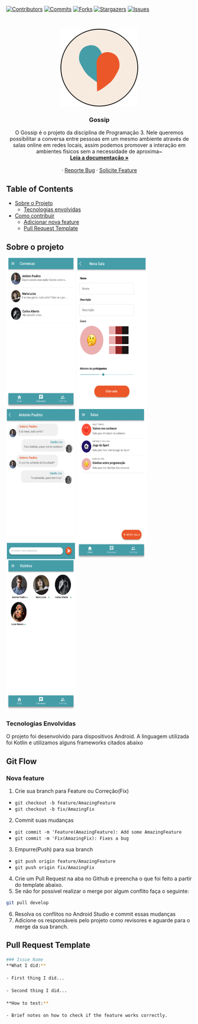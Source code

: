 [![Contributors][contributors-shield]][contributors-url]
[![Commits][commits-shield]][commits-url]
[![Forks][forks-shield]][forks-url]
[![Stargazers][stars-shield]][stars-url]
[![Issues][issues-shield]][issues-url]

<!-- PROJECT LOGO -->
<br />
<p align="center">
  <a href="https://github.com/pmrmoura/Tear">
    <img src="assets/logo.png" alt="Logo" width="210" height="210">
  </a>

  <h3 align="center">Gossip</h3>

  <p align="center">
    O Gossip é o projeto da disciplina de Programação 3. Nele queremos possibilitar a conversa entre pessoas em um mesmo ambiente através de salas online em redes locais, assim podemos promover a interação em ambientes físicos sem a necessidade de aproxima~
    <br />
    <a href="https://github.com/DaniloLira/gossip-app"><strong>Leia a documentação »</strong></a>
    <br />
    <br />
    ·
    <a href="https://github.com/DaniloLira/gossip-app/issues">Reporte Bug</a>
    ·
    <a href="https://github.com/DaniloLira/gossip-appr/issues">Solicite Feature</a>
  </p>
</p>

<!-- TABLE OF CONTENTS -->
## Table of Contents

* [Sobre o Projeto](#sobre-o-projeto)
  * [Tecnologias envolvidas](#tecnologias-envolvidas)
* [Como contribuir](#git-flow)
  * [Adicionar nova feature](#nova-feature)
  * [Pull Request Template](#pull-request-template)



<!-- ABOUT THE PROJECT -->
## Sobre o projeto

<img src="/assets/Conversas.png" alt="Screenshot 1" width="187.5" height="406"> <img src="assets/Criar%20Salas.png" alt="Screenshot 2" width="187.5" height="406">
<img src="/assets/Sala%20de%20Bate-papo.png" alt="Screenshot 3" width="187.5" height="406">
<img src="/assets/Salas.png" alt="Screenshot 4" width="187.5" height="406">
<img src="/assets/Vizinhos.png" alt="Screenshot 5" width="187.5" height="406">

### Tecnologias Envolvidas
O projeto foi desenvolvido para dispositivos Android. A linguagem utilizada foi Kotlin e utilizamos alguns frameworks citados abaixo
<!-- * [Swift](https://swift.org/)
* [SceneKit](https://developer.apple.com/documentation/scenekit/) -->

<!-- Git Flow -->
## Git Flow

### Nova feature

1. Crie sua branch para Feature ou Correção(Fix)
  * `git checkout -b feature/AmazingFeature`
  * `git checkout -b fix/AmazingFix`
2. Commit suas mudanças
  * `git commit -m 'Feature(AmazingFeature): Add some AmazingFeature`
  * `git commit -m 'Fix(AmazingFix): Fixes a bug`
3. Empurre(Push) para sua branch
  * `git push origin feature/AmazingFeature`
  * `git push origin fix/AmazingFix`
4. Crie um Pull Request na aba no Github e preencha o que foi feito a partir do template abaixo.
5. Se não for possível realizar o merge por algum conflito faça o seguinte:
```sh
git pull develop
```
6. Resolva os conflitos no Android Studio e commit essas mudanças
7. Adicione os responsáveis pelo projeto como revisores e aguarde para o merge da sua branch.

## Pull Request Template
```sh
### Issue Name
**What I did:**

- First thing I did...

- Second thing I did...

**How to test:**

- Brief notes on how to check if the feature works correctly.
```

<!-- MARKDOWN LINKS & IMAGES -->
<!-- https://www.markdownguide.org/basic-syntax/#reference-style-links -->
[contributors-shield]: https://img.shields.io/github/contributors/DaniloLira/gossip-app.svg?style=flat-square
[contributors-url]: https://img.shields.io/github/contributors/DaniloLira/gossip-app
[forks-shield]: https://img.shields.io/github/forks/DaniloLira/gossip-app.svg?style=flat-square
[forks-url]: https://img.shields.io/github/forks/DaniloLira/gossip-app/
[commits-shield]: https://img.shields.io/github/last-commit/DaniloLira/gossip-app.svg?style=flat-square
[commits-url]: https://img.shields.io/github/last-commit/DaniloLira/gossip-app/
[stars-shield]: https://img.shields.io/github/stars/DaniloLira/gossip-app.svg?style=flat-square
[stars-url]: https://img.shields.io/github/starts/DaniloLira/gossip-app/
[issues-shield]: https://img.shields.io/github/issues/DaniloLira/gossip-app.svg?style=flat-square
[issues-url]: https://img.shields.io/github/issues/DaniloLira/gossip-app/
[product-screenshot]: images/screenshot.png

<!-- LINKS E REFERÊNCIAS
https://www.geeksforgeeks.org/how-to-change-the-progressbar-color-in-android/
-->